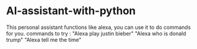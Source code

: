 # AI-assistant-with-python
This personal assistant functions like alexa, you can use  it to do commands for you. 
commands to try :
"Alexa play justin bieber"
"Alexa who is donald trump"
"Alexa tell me the time"
